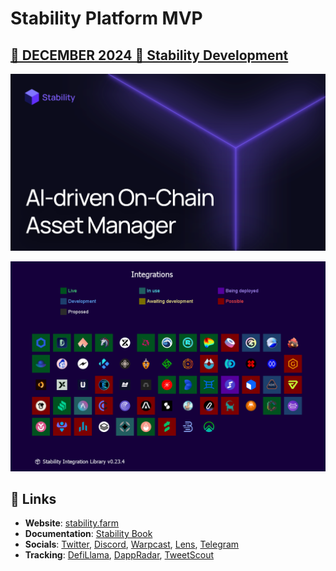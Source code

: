 # Stability Platform MVP

## [🔨 DECEMBER 2024 🧊 Stability Development](https://github.com/orgs/stabilitydao/projects/5/views/1)

<p align="center">
<a href="https://stability.farm">
<img src="/profile/Stability_title.svg" title="Infrastructure layer for strategic DeFi Assets Management">
</a>
</p>

[<img src="https://raw.githubusercontent.com/stabilitydao/stability/main/integrations.png" alt="Integrations" />](https://stability.farm/integrations)

## 🔗 Links

- **Website**: [stability.farm](https://stability.farm)
- **Documentation**: [Stability Book](https://stabilitydao.gitbook.io/stability)
- **Socials**: [Twitter](https://twitter.com/stabilitydao), [Discord](https://discord.gg/TjuEkkaRQm), [Warpcast](https://warpcast.com/~/channel/stability), [Lens](https://hey.xyz/u/stabilitydao), [Telegram](https://t.me/stabilitydao)
- **Tracking**: [DefiLlama](https://defillama.com/protocol/stability#information), [DappRadar](https://dappradar.com/dapp/stability), [TweetScout](https://twitterscore.io/twitter/stabilitydao/)
